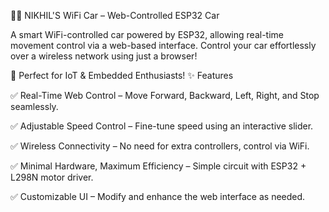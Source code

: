 🚗💨 NIKHIL'S WiFi Car – Web-Controlled ESP32 Car

A smart WiFi-controlled car powered by ESP32, allowing real-time movement control via a web-based interface. Control your car effortlessly over a wireless network using just a browser!

📌 Perfect for IoT & Embedded Enthusiasts!
✨ Features

✅ Real-Time Web Control – Move Forward, Backward, Left, Right, and Stop seamlessly.

✅ Adjustable Speed Control – Fine-tune speed using an interactive slider.

✅ Wireless Connectivity – No need for extra controllers, control via WiFi.

✅ Minimal Hardware, Maximum Efficiency – Simple circuit with ESP32 + L298N motor driver.

✅ Customizable UI – Modify and enhance the web interface as needed.
